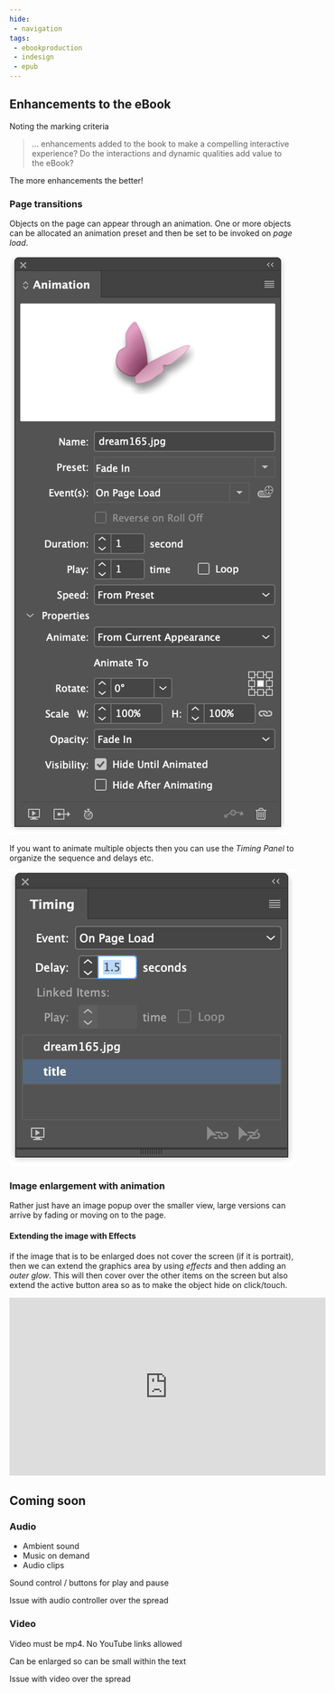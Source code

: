 ```yaml
---
hide:
 - navigation
tags:
 - ebookproduction
 - indesign
 - epub
---
```


## Enhancements to the eBook

Noting the marking criteria

> … enhancements added to the book to make a compelling interactive experience? Do the interactions and dynamic qualities add value to the eBook?

The more enhancements the better!

### Page transitions
Objects on the page can appear through an animation. One or more objects can be allocated an animation preset and then be set to be invoked on _page load_.

![On page load](../../../media/Screenshot_2022-03-31_at_15.26.16.png)

If you want to animate multiple objects then you can use the _Timing Panel_ to organize the sequence and delays etc.

![Timing panel](../../../media/Screenshot_2022-03-31_at_15.27.51.png)

### Image enlargement with animation
Rather just have an image popup over the smaller view, large versions can arrive by fading or moving on to the page.

#### Extending the image with Effects

if the image that is to be enlarged does not cover the screen (if it is portrait), then we can extend the graphics area by using _effects_ and then adding an _outer glow_. This will then cover over the other items on the screen but also extend the active button area so as to make the object hide on click/touch.

<iframe width="560" height="315" src="https://www.youtube.com/embed/Etpj56AnfK4?si=B2efZ-A5xTlDniLp" title="YouTube video player" frameborder="0" allow="accelerometer; autoplay; clipboard-write; encrypted-media; gyroscope; picture-in-picture; web-share" referrerpolicy="strict-origin-when-cross-origin" allowfullscreen></iframe>

## Coming soon
### Audio

- Ambient sound
- Music on demand
- Audio clips

Sound control / buttons for play and pause

Issue with audio controller over the spread

### Video
Video must be mp4. No YouTube links allowed

Can be enlarged so can be small within the text

Issue with video over the spread

